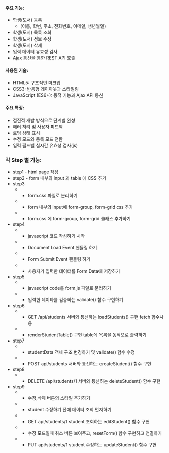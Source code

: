 #### 주요 기능:

- 학생(도서) 등록
  - (이름, 학번, 주소, 전화번호, 이메일, 생년월일)
- 학생(도서) 목록 조회
- 학생(도서) 정보 수정
- 학생(도서) 삭제
- 입력 데이터 유효성 검사
- Ajax 통신을 통한 REST API 호출

#### 사용된 기술:

- HTML5: 구조적인 마크업
- CSS3: 반응형 레이아웃과 스타일링
- JavaScript (ES6+): 동적 기능과 Ajax API 통신

#### 주요 특징:

- 점진적 개발 방식으로 단계별 완성
- 에러 처리 및 사용자 피드백
- 로딩 상태 표시
- 수정 모드와 등록 모드 전환
- 입력 필드별 실시간 유효성 검사(js)

### 각 Step 별 기능:

- step1 - html page 작성
- step2 - form 내부의 input 과 table 에 CSS 추가
- step3
  - - form.css 파일로 분리하기
  - - form 내부의 input에 form-group, form-grid css 추가
  - - form.css 에 form-group, form-grid 클래스 추가하기
- step4
  - - javascript 코드 작성하기 시작
  - - Document Load Event 핸들링 하기
  - - Form Submit Event 핸들링 하기
  - - 사용자가 입력한 데이터를 Form Data에 저장하기
- step5
  - - javascript code를 form.js 파일로 분리하기
  - - 입력한 데이타를 검증하는 validate() 함수 구현하기
- step6
  - - GET /api/students 서버와 통신하는 loadStudents() 구현 fetch 함수사용
  - - renderStudentTable() 구현 table에 목록을 동적으로 출력하기
- step7
  - - studentData 객체 구조 변경하기 및 validate() 함수 수정
  - - POST api/students 서버와 통신하는 createStudent() 함수 구현
- step8
  - - DELETE /api/students/1 서버와 통신하는 deleteStudent() 함수 구현
- step9
  - - 수정,삭제 버튼의 스타일 추가하기
  - - student 수정하기 전에 데이터 조회 먼저하기
  - - GET api/students/1 student 조회하는 editStudent() 함수 구현
  - - 수정 모드일때 취소 버튼 보여주고, resetForm() 함수 구현하고 연결하기
  - - PUT api/students/1 student 수정하는 updateStudent() 함수 구현
